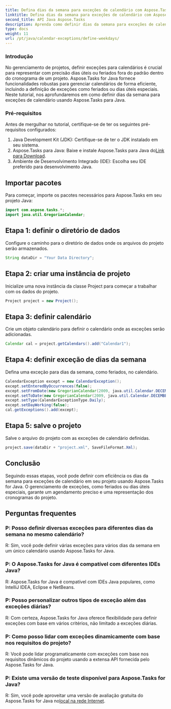 ```yaml
---
title: Defina dias da semana para exceções de calendário com Aspose.Tasks
linktitle: Defina dias da semana para exceções de calendário com Aspose.Tasks
second_title: API Java Aspose.Tasks
description: Aprenda como definir dias da semana para exceções de calendário em projetos Java usando Aspose.Tasks para um agendamento preciso do projeto.
type: docs
weight: 11
url: /pt/java/calendar-exceptions/define-weekdays/
---
```

### Introdução
No gerenciamento de projetos, definir exceções para calendários é crucial para representar com precisão dias úteis ou feriados fora do padrão dentro do cronograma de um projeto. Aspose.Tasks for Java fornece funcionalidades robustas para gerenciar calendários de forma eficiente, incluindo a definição de exceções como feriados ou dias úteis especiais. Neste tutorial, nos aprofundaremos em como definir dias da semana para exceções de calendário usando Aspose.Tasks para Java.
### Pré-requisitos
Antes de mergulhar no tutorial, certifique-se de ter os seguintes pré-requisitos configurados:
1. Java Development Kit (JDK): Certifique-se de ter o JDK instalado em seu sistema.
2.  Aspose.Tasks para Java: Baixe e instale Aspose.Tasks para Java do[Link para Download](https://releases.aspose.com/tasks/java/).
3. Ambiente de Desenvolvimento Integrado (IDE): Escolha seu IDE preferido para desenvolvimento Java.

## Importar pacotes
Para começar, importe os pacotes necessários para Aspose.Tasks em seu projeto Java:
```java
import com.aspose.tasks.*;
import java.util.GregorianCalendar;

```

## Etapa 1: definir o diretório de dados
Configure o caminho para o diretório de dados onde os arquivos do projeto serão armazenados.
```java
String dataDir = "Your Data Directory";
```
## Etapa 2: criar uma instância de projeto
Inicialize uma nova instância da classe Project para começar a trabalhar com os dados do projeto.
```java
Project project = new Project();
```
## Etapa 3: definir calendário
Crie um objeto calendário para definir o calendário onde as exceções serão adicionadas.
```java
Calendar cal = project.getCalendars().add("Calendar1");
```
## Etapa 4: definir exceção de dias da semana
Defina uma exceção para dias da semana, como feriados, no calendário.
```java
CalendarException except = new CalendarException();
except.setEnteredByOccurrences(false);
except.setFromDate(new GregorianCalendar(2009, java.util.Calendar.DECEMBER, 24, 0, 0, 0).getTime());
except.setToDate(new GregorianCalendar(2009, java.util.Calendar.DECEMBER, 31, 23, 59, 0).getTime());
except.setType(CalendarExceptionType.Daily);
except.setDayWorking(false);
cal.getExceptions().add(except);
```
## Etapa 5: salve o projeto
Salve o arquivo do projeto com as exceções de calendário definidas.
```java
project.save(dataDir + "project.xml", SaveFileFormat.Xml);
```

## Conclusão
Seguindo essas etapas, você pode definir com eficiência os dias da semana para exceções de calendário em seu projeto usando Aspose.Tasks for Java. O gerenciamento de exceções, como feriados ou dias úteis especiais, garante um agendamento preciso e uma representação dos cronogramas do projeto.
## Perguntas frequentes
### P: Posso definir diversas exceções para diferentes dias da semana no mesmo calendário?
R: Sim, você pode definir várias exceções para vários dias da semana em um único calendário usando Aspose.Tasks for Java.
### P: O Aspose.Tasks for Java é compatível com diferentes IDEs Java?
R: Aspose.Tasks for Java é compatível com IDEs Java populares, como IntelliJ IDEA, Eclipse e NetBeans.
### P: Posso personalizar outros tipos de exceção além das exceções diárias?
R: Com certeza, Aspose.Tasks for Java oferece flexibilidade para definir exceções com base em vários critérios, não limitado a exceções diárias.
### P: Como posso lidar com exceções dinamicamente com base nos requisitos do projeto?
R: Você pode lidar programaticamente com exceções com base nos requisitos dinâmicos do projeto usando a extensa API fornecida pelo Aspose.Tasks for Java.
### P: Existe uma versão de teste disponível para Aspose.Tasks for Java?
 R: Sim, você pode aproveitar uma versão de avaliação gratuita do Aspose.Tasks for Java no[local na rede Internet](https://releases.aspose.com/).
